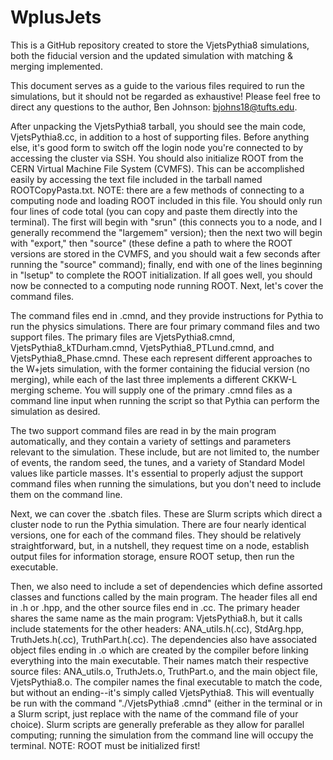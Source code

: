 # WplusJets
This is a GitHub repository created to store the VjetsPythia8 simulations, both the fiducial version and the updated simulation with matching &amp; merging implemented.

This document serves as a guide to the various files required to run the simulations, but it should not be regarded as exhaustive!  Please feel free to direct any questions to the author, Ben Johnson: bjohns18@tufts.edu.

After unpacking the VjetsPythia8 tarball, you should see the main code, VjetsPythia8.cc, in addition to a host of supporting files.  Before anything else, it's good form to switch off the login node you're connected to by accessing the cluster via SSH.  You should also initialize ROOT from the CERN Virtual Machine File System (CVMFS).  This can be accomplished easily by accessing the text file included in the tarball named ROOTCopyPasta.txt.  NOTE: there are a few methods of connecting to a computing node and loading ROOT included in this file.  You should only run four lines of code total (you can copy and paste them directly into the terminal).  The first will begin with "srun" (this connects you to a node, and I generally recommend the "largemem" version); then the next two will begin with "export," then "source" (these define a path to where the ROOT versions are stored in the CVMFS, and you should wait a few seconds after running the "source" command); finally, end with one of the lines beginning in "lsetup" to complete the ROOT initialization.  If all goes well, you should now be connected to a computing node running ROOT.  Next, let's cover the command files.

The command files end in .cmnd, and they provide instructions for Pythia to run the physics simulations.  There are four primary command files and two support files.  The primary files are VjetsPythia8.cmnd, VjetsPythia8_kTDurham.cmnd, VjetsPythia8_PTLund.cmnd, and VjetsPythia8_Phase.cmnd.  These each represent different approaches to the W+jets simulation, with the former containing the fiducial version (no merging), while each of the last three implements a different CKKW-L merging scheme.  You will supply one of the primary .cmnd files as a command line input when running the script so that Pythia can perform the simulation as desired.

The two support command files are read in by the main program automatically, and they contain a variety of settings and parameters relevant to the simulation.  These include, but are not limited to, the number of events, the random seed, the tunes, and a variety of Standard Model values like particle masses.  It's essential to properly adjust the support command files when running the simulations, but you don't need to include them on the command line.

Next, we can cover the .sbatch files.  These are Slurm scripts which direct a cluster node to run the Pythia simulation.  There are four nearly identical versions, one for each of the command files.  They should be relatively straightforward, but, in a nutshell, they request time on a node, establish output files for information storage, ensure ROOT setup, then run the executable.

Then, we also need to include a set of dependencies which define assorted classes and functions called by the main program.  The header files all end in .h or .hpp, and the other source files end in .cc.  The primary header shares the same name as the main program: VjetsPythia8.h, but it calls include statements for the other headers: ANA_utils.h(.cc), StdArg.hpp, TruthJets.h(.cc), TruthPart.h(.cc).  The dependencies also have associated object files ending in .o which are created by the compiler before linking everything into the main executable.  Their names match their respective source files: ANA_utils.o, TruthJets.o, TruthPart.o, and the main object file, VjetsPythia8.o.  The compiler names the final executable to match the code, but without an ending--it's simply called VjetsPythia8. This will eventually be run with the command "./VjetsPythia8 <desired-simulation>.cmnd" (either in the terminal or in a Slurm script, just replace <desired-simulation> with the name of the command file of your choice).  Slurm scripts are generally preferable as they allow for parallel computing; running the simulation from the command line will occupy the terminal.  NOTE: ROOT must be initialized first!

